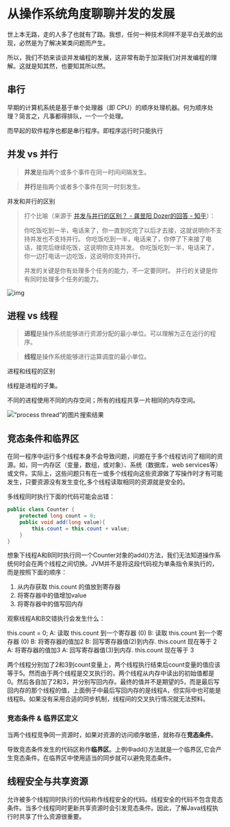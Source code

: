 # 从操作系统角度聊聊并发的发展

世上本无路，走的人多了也就有了路。我想，任何一种技术同样不是平白无故的出现，必然是为了解决某类问题而产生。

所以，我们不妨来谈谈并发编程的发展，这非常有助于加深我们对并发编程的理解。这就是知其然，也要知其所以然。

## 串行

早期的计算机系统是基于单个处理器（即 CPU）的顺序处理机器。何为顺序处理？简言之，凡事都得排队，一个一个处理。

而早起的软件程序也都是串行程序。即程序运行时只能执行

## 并发 vs 并行

> **并发**是指两个或多个事件在同一时间间隔发生。
>

> **并行**是指两个或者多个事件在同一时刻发生。
>

并发和并行的区别

> 打个比喻（来源于 [并发与并行的区别？ - 龚昱阳 Dozer的回答 - 知乎](https://www.zhihu.com/question/33515481/answer/58849148)）：
>
> 你吃饭吃到一半，电话来了，你一直到吃完了以后才去接，这就说明你不支持并发也不支持并行。
> 你吃饭吃到一半，电话来了，你停了下来接了电话，接完后继续吃饭，这说明你支持并发。
> 你吃饭吃到一半，电话来了，你一边打电话一边吃饭，这说明你支持并行。
>
> 并发的关键是你有处理多个任务的能力，不一定要同时。
> 并行的关键是你有同时处理多个任务的能力。

![img](https://pic4.zhimg.com/50/v2-674f0d37fca4fac1bd2df28a2b78e633_hd.jpg)

## 进程 vs 线程

> **进程**是操作系统能够进行资源分配的最小单位。可以理解为正在运行的程序。
>

> **线程**是操作系统能够进行运算调度的最小单位。
>

进程和线程的区别

线程是进程的子集。

不同的进程使用不同的内存空间；所有的线程共享一片相同的内存空间。

![“process thread”的图片搜索结果](https://i4mk.files.wordpress.com/2013/03/processes-vs-threads.jpg)

## 竞态条件和临界区

在同一程序中运行多个线程本身不会导致问题，问题在于多个线程访问了相同的资源。如，同一内存区（变量，数组，或对象）、系统（数据库，web services等）或文件。实际上，这些问题只有在一或多个线程向这些资源做了写操作时才有可能发生，只要资源没有发生变化,多个线程读取相同的资源就是安全的。

多线程同时执行下面的代码可能会出错：

```java
public class Counter {
    protected long count = 0;
    public void add(long value){
        this.count = this.count + value;  
    }
}
```

想象下线程A和B同时执行同一个Counter对象的add()方法，我们无法知道操作系统何时会在两个线程之间切换。JVM并不是将这段代码视为单条指令来执行的，而是按照下面的顺序：

1. 从内存获取 this.count 的值放到寄存器
2. 将寄存器中的值增加value
3. 将寄存器中的值写回内存

观察线程A和B交错执行会发生什么：

this.count = 0;
A:	读取 this.count 到一个寄存器 (0)
B:	读取 this.count 到一个寄存器 (0)
B: 	将寄存器的值加2
B:	回写寄存器值(2)到内存. this.count 现在等于 2
A:	将寄存器的值加3
A:	回写寄存器值(3)到内存. this.count 现在等于 3

两个线程分别加了2和3到count变量上，两个线程执行结束后count变量的值应该等于5。然而由于两个线程是交叉执行的，两个线程从内存中读出的初始值都是0。然后各自加了2和3，并分别写回内存。最终的值并不是期望的5，而是最后写回内存的那个线程的值，上面例子中最后写回内存的是线程A，但实际中也可能是线程B。如果没有采用合适的同步机制，线程间的交叉执行情况就无法预料。

### 竞态条件 & 临界区定义

当两个线程竞争同一资源时，如果对资源的访问顺序敏感，就称存在**竞态条件**。

导致竞态条件发生的代码区称作**临界区**。上例中add()方法就是一个临界区,它会产生竞态条件。在临界区中使用适当的同步就可以避免竞态条件。

## 线程安全与共享资源

允许被多个线程同时执行的代码称作线程安全的代码。线程安全的代码不包含竞态条件。当多个线程同时更新共享资源时会引发竞态条件。因此，了解Java线程执行时共享了什么资源很重要。

